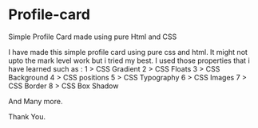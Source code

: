 # Profile-card
Simple Profile Card made using pure Html and CSS

I have made this simple profile card using pure css and html.
It might not upto the mark level work but i tried my best.
I used those properties that i have learned such as :
1 > CSS Gradient
2 > CSS Floats
3 > CSS Background
4 > CSS positions
5 > CSS Typography 
6 > CSS Images
7 > CSS Border
8 > CSS Box Shadow

And Many more.

Thank You.
